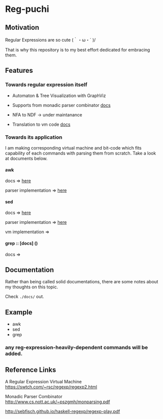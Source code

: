 # Reg-puchi

## Motivation

Regular Expressions are so cute  (｀・ω・´ )/

That is why this repository is to my best effort dedicated for embracing them.

## Features

### Towards regular expression itself

* Automaton & Tree Visualization with GraphViz

* Supports from monadic parser combinator [docs](https://github.com/Hiroshi123/reg-puchi/blob/master/docs/regvspsc.md)

* NFA to NDF -> under maintanance

* Translation to vm code [docs](https://github.com/Hiroshi123/reg-puchi/blob/master/docs/regvm.md)

### Towards its application

I am making corresponding virtual machine and bit-code which fits capability of each commands with parsing them
from scratch. Take a look at documents below.

#### awk

docs => [here]()

parser implementation => [here](https://github.com/Hiroshi123/reg-puchi/blob/master/src/Parser_/Awk_)

#### sed

docs => [here](https://github.com/Hiroshi123/reg-puchi/blob/master/docs/sedvm.md)

parser implementation => [here](https://github.com/Hiroshi123/reg-puchi/blob/master/src/Parser_/Sed_/Base.hs)

vm implementation =>

#### grep :: [docs] ()

docs =>



## Documentation

Rather than being called solid documentations,
there are some notes about my thoughts on this topic.

Check `./docs/` out.

## Example

* awk
* sed
* grep

### any reg-expression-heavily-dependent commands will be added.

## Reference Links

A Regular Expression Virtual Machine
https://swtch.com/~rsc/regexp/regexp2.html

Monadic Parser Combinator
http://www.cs.nott.ac.uk/~pszgmh/monparsing.pdf


http://sebfisch.github.io/haskell-regexp/regexp-play.pdf
